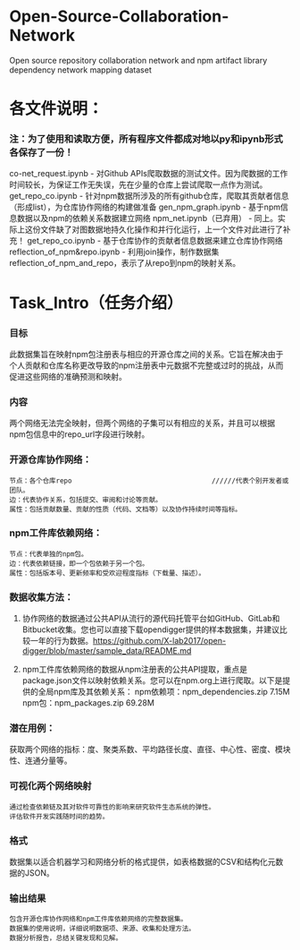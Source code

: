 # Open-Source-Collaboration-Network
Open source repository collaboration network and npm artifact library dependency network mapping dataset

# 各文件说明：
### 注：为了使用和读取方便，所有程序文件都成对地以py和ipynb形式各保存了一份！
co-net_request.ipynb
    - 对Github APIs爬取数据的测试文件。因为爬数据的工作时间较长，为保证工作无失误，先在少量的仓库上尝试爬取一点作为测试。
get_repo_co.ipynb 
    - 针对npm数据所涉及的所有github仓库，爬取其贡献者信息（形成list），为仓库协作网络的构建做准备
gen_npm_graph.ipynb 
    - 基于npm信息数据以及npm的依赖关系数据建立网络
npm_net.ipynb（已弃用）
    - 同上。实际上这份文件缺了对图数据地持久化操作和并行化运行，上一个文件对此进行了补充！
get_repo_co.ipynb
    - 基于仓库协作的贡献者信息数据来建立仓库协作网络
reflection_of_npm&repo.ipynb
    - 利用join操作，制作数据集reflection_of_npm_and_repo，表示了从repo到npm的映射关系。


# Task_Intro（任务介绍）
### 目标
此数据集旨在映射npm包注册表与相应的开源仓库之间的关系。它旨在解决由于个人贡献和仓库名称更改导致的npm注册表中元数据不完整或过时的挑战，从而促进这些网络的准确预测和映射。

### 内容
两个网络无法完全映射，但两个网络的子集可以有相应的关系，并且可以根据npm包信息中的repo_url字段进行映射。

### 开源仓库协作网络：
    节点：各个仓库repo                                   //////代表个别开发者或团队。
    边：代表协作关系，包括提交、审阅和讨论等贡献。
    属性：包括贡献数量、贡献的性质（代码、文档等）以及协作持续时间等指标。

### npm工件库依赖网络：
    节点：代表单独的npm包。
    边：代表依赖链接，即一个包依赖于另一个包。
    属性：包括版本号、更新频率和受欢迎程度指标（下载量、描述）。

### 数据收集方法：
1. 协作网络的数据通过公共API从流行的源代码托管平台如GitHub、GitLab和Bitbucket收集。您也可以直接下载opendigger提供的样本数据集，并建议比较一年的行为数据。https://github.com/X-lab2017/open-digger/blob/master/sample_data/README.md

2. npm工件库依赖网络的数据从npm注册表的公共API提取，重点是package.json文件以映射依赖关系。您可以在npm.org上进行爬取。以下是提供的全局npm库及其依赖关系：
    npm依赖项：npm_dependencies.zip 7.15M
    npm包：npm_packages.zip 69.28M

### 潜在用例：
获取两个网络的指标：度、聚类系数、平均路径长度、直径、中心性、密度、模块性、连通分量等。

### 可视化两个网络映射
    通过检查依赖链及其对软件可靠性的影响来研究软件生态系统的弹性。
    评估软件开发实践随时间的趋势。

### 格式
数据集以适合机器学习和网络分析的格式提供，如表格数据的CSV和结构化元数据的JSON。

### 输出结果
    包含开源仓库协作网络和npm工件库依赖网络的完整数据集。
    数据集的使用说明，详细说明数据项、来源、收集和处理方法。
    数据分析报告，总结关键发现和见解。
